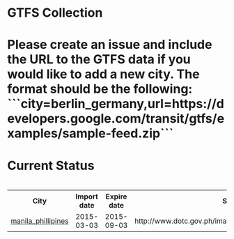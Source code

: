 <h1>GTFS Collection<h1/><p>Please create an issue and include the URL to the GTFS data if you would like to add a new city. The format should be the following: <br>```city=berlin_germany,url=https://developers.google.com/transit/gtfs/examples/sample-feed.zip```<p/><h1>Current Status<h1/><table><tr><th>City</th><th>Import date</th><th>Expire date</th><th>Source</th></tr><tr><td><a href="https://github.com/gtfs-collection/overview/blob/master/polygons/manila_phillipines.geojson">manila_phillipines</a></td><td>2015-03-03</td><td>2015-09-03</td><td>http://www.dotc.gov.ph/images/Open_Data/gtfs_884416.zip</td></table>